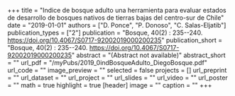 +++
title = "Indice de bosque adulto una herramienta para evaluar estados de desarrollo de bosques nativos de tierras bajas del centro-sur de Chile"
date = "2019-01-01"
authors = ["D. Ponce", "P. Donoso", "C. Salas-Eljatib"]
publication_types = ["2"]
publication = "Bosque, 40(2) : 235--240. https://doi.org/10.4067/S0717-92002019000200235"
publication_short = "Bosque, 40(2) : 235--240. https://doi.org/10.4067/S0717-92002019000200235"
abstract = "(Abstract not available)"
abstract_short = ""
url_pdf = "/myPubs/2019_0indBosqueAdulto_DiegoBosque.pdf"
url_code = ""
image_preview = ""
selected = false
projects = []
url_preprint = ""
url_dataset = ""
url_project = ""
url_slides = ""
url_video = ""
url_poster = ""
math = true
highlight = true
[header]
image = ""
caption = ""
+++
